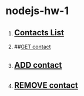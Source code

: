 # nodejs-hw-1

1. ## [Contacts List](https://monosnap.com/file/aqzn5ASDqs3SPjuU186Z9jIg6HJlUI)

2. ##[GET contact](https://monosnap.com/file/KkVQ5WhUo6Zrblb7LnRZJrStPuIs1B)

3. ## [ADD contact](https://monosnap.com/file/86VfT5RejgmYaizUtehYSZm2ANUYPs)

4. ## [REMOVE contact](https://monosnap.com/file/MzPfP4XBJ2ilYg4lwXcxib4TJVhtpP)
